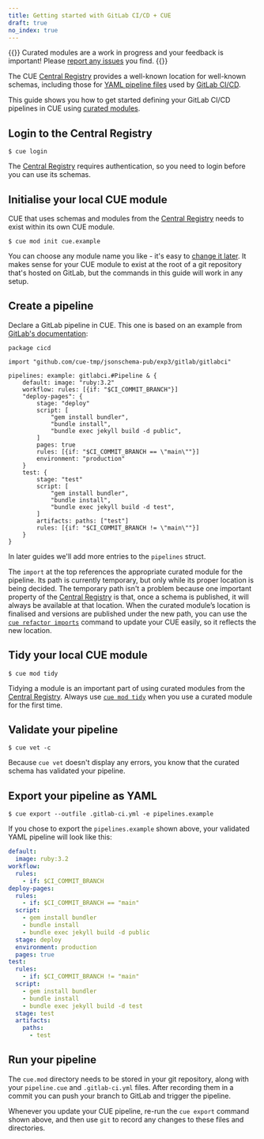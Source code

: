 ```yaml
---
title: Getting started with GitLab CI/CD + CUE
draft: true
no_index: true
---
```


{{<info>}}
Curated modules are a work in progress and your feedback is important!
Please [report any issues]({{<report-issue-url>}}) you find.
{{</info>}}

The CUE
[Central Registry](https://registry.cue.works/)
provides a well-known location for well-known schemas, including those for
[YAML pipeline files](https://docs.gitlab.com/ci/yaml/)
used by [GitLab CI/CD](https://about.gitlab.com/solutions/continuous-integration/).

This guide shows you how to get started defining your GitLab CI/CD pipelines in CUE using
[curated modules]({{<relref"curated-modules-faq">}}).

## Login to the Central Registry

```text { title="TERMINAL" type="terminal" codeToCopy="Y3VlIGxvZ2lu" }
$ cue login
```
The
[Central Registry](https://registry.cue.works)
requires authentication, so you need to login before you can use its schemas.

## Initialise your local CUE module

CUE that uses schemas and modules from the
[Central Registry](https://registry.cue.works)
needs to exist within its own CUE module.
```text { title="TERMINAL" type="terminal" codeToCopy="Y3VlIG1vZCBpbml0IGN1ZS5leGFtcGxl" }
$ cue mod init cue.example
```
You can choose any module name you like - it's easy to
[change it later]({{<relref"docs/reference/command/cue-help-mod-rename">}}).
It makes sense for your CUE module to exist at the root of a git repository
that's hosted on GitLab, but the commands in this guide will work in any setup.

## Create a pipeline

Declare a GitLab pipeline in CUE. This one is based on an example from
[GitLab's documentation](https://docs.gitlab.com/user/project/pages/getting_started/pages_from_scratch/#specify-a-stage-to-deploy):

```cue { title="pipeline.cue" }
package cicd

import "github.com/cue-tmp/jsonschema-pub/exp3/gitlab/gitlabci"

pipelines: example: gitlabci.#Pipeline & {
	default: image: "ruby:3.2"
	workflow: rules: [{if: "$CI_COMMIT_BRANCH"}]
	"deploy-pages": {
		stage: "deploy"
		script: [
			"gem install bundler",
			"bundle install",
			"bundle exec jekyll build -d public",
		]
		pages: true
		rules: [{if: "$CI_COMMIT_BRANCH == \"main\""}]
		environment: "production"
	}
	test: {
		stage: "test"
		script: [
			"gem install bundler",
			"bundle install",
			"bundle exec jekyll build -d test",
		]
		artifacts: paths: ["test"]
		rules: [{if: "$CI_COMMIT_BRANCH != \"main\""}]
	}
}
```

In later guides we'll add more entries to the `pipelines` struct.

The `import` at the top references the appropriate curated module for the pipeline.
Its path is currently temporary, but only while its proper location is being decided.
The temporary path isn't a problem because one important property of the
[Central Registry](https://registry.cue.works)
is that, once a schema is published, it will always be
available at that location.
When the curated module’s location is finalised and versions are published
under the new path, you can use the
[`cue refactor imports`]({{<relref"docs/reference/command/cue-help-refactor-imports">}})
command to update your CUE easily, so it reflects the new location.

## Tidy your local CUE module

```text { title="TERMINAL" type="terminal" codeToCopy="Y3VlIG1vZCB0aWR5" }
$ cue mod tidy
```
Tidying a module is an important part of using curated modules from the
[Central Registry](https://registry.cue.works).
Always use
[`cue mod tidy`]({{<relref"docs/reference/command/cue-help-mod-tidy">}})
when you use a curated module for the first time.

## Validate your pipeline

```text { title="TERMINAL" type="terminal" codeToCopy="Y3VlIHZldCAtYw==" }
$ cue vet -c
```
Because `cue vet` doesn't display any errors, you know that the curated schema has validated your pipeline.

## Export your pipeline as YAML

```text { title="TERMINAL" type="terminal" codeToCopy="Y3VlIGV4cG9ydCAtLW91dGZpbGUgLmdpdGxhYi1jaS55bWwgLWUgcGlwZWxpbmVzLmV4YW1wbGU=" }
$ cue export --outfile .gitlab-ci.yml -e pipelines.example
```
If you chose to export the `pipelines.example` shown above,
your validated YAML pipeline will look like this:
```yml { title=".gitlab-ci.yml" }
default:
  image: ruby:3.2
workflow:
  rules:
    - if: $CI_COMMIT_BRANCH
deploy-pages:
  rules:
    - if: $CI_COMMIT_BRANCH == "main"
  script:
    - gem install bundler
    - bundle install
    - bundle exec jekyll build -d public
  stage: deploy
  environment: production
  pages: true
test:
  rules:
    - if: $CI_COMMIT_BRANCH != "main"
  script:
    - gem install bundler
    - bundle install
    - bundle exec jekyll build -d test
  stage: test
  artifacts:
    paths:
      - test
```
## Run your pipeline

The `cue.mod` directory needs to be stored in your git repository, along with
your `pipeline.cue` and `.gitlab-ci.yml` files.
After recording them in a commit you can push your branch to GitLab and trigger
the pipeline.

Whenever you update your CUE pipeline, re-run the `cue export` command shown
above, and then use `git` to record any changes to these files and directories.
